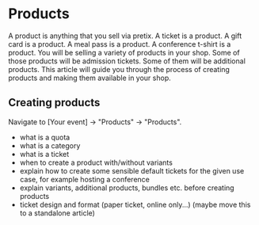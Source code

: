 # Products

A product is anything that you sell via pretix. A ticket is a product. A gift card is a product. A meal pass is a product. A conference t-shirt is a product. You will be selling a variety of products in your shop. Some of those products will be admission tickets. Some of them will be additional products. This article will guide you through the process of creating products and making them available in your shop. 

## Creating products 

Navigate to [Your event] → "Products" → "Products". 

 - what is a quota
 - what is a category 
 - what is a ticket 
 - when to create a product with/without variants 
 - explain how to create some sensible default tickets for the given use case, for example hosting a conference
 - explain variants, additional products, bundles etc. before creating products 
 - ticket design and format (paper ticket, online only...) (maybe move this to a standalone article)
